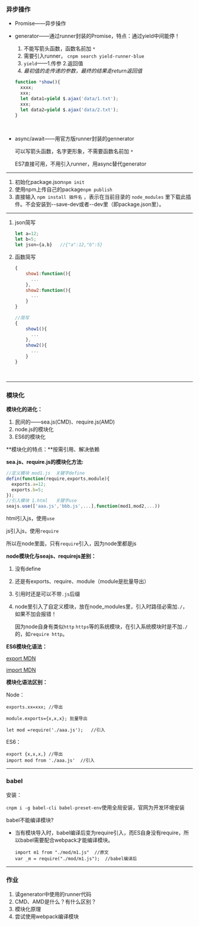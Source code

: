 ### 异步操作

- Promise——异步操作

- generator——通过runner封装的Promise，特点：通过yield中间能停！

  1. 不能写箭头函数，函数名前加 `*`
  2. 需要引入runner， `cnpm search yield-runner-blue`
  3. `yield`——1.传参	2.返回值
  4. *最初值的走传递的参数，最终的结果走return返回值*

  ```javascript
  function *show(){
    xxxx;
    xxx;
    let data1=yield $.ajax('data/1.txt');
    xxx;
    let data2=yield $.ajax('data/2.txt');
  }
  ```

  ​

- async/await——用官方版runner封装的gennerator

  可以写箭头函数，名字更形象，不需要函数名前加 `*`

  ES7直接可用，不用引入runner，用async替代generator

---

1. 初始化package.json`npm init`
2. 使用npm上传自己的package`npm publish`
3. 直接输入 `npm install 插件名` ，表示在当前目录的 `node_modules` 里下载此插件。不会安装到--save-dev或者--dev里（即package.json里）。

---

1. json简写

   ```javascript
   let a=12;
   let b=5;
   let json={a,b}	//{"a":12,"b":5}
   ```

2. 函数简写

   ```javascript
   {
       show1:function(){
         ...
       },
       show2:function(){
         ...
       }
   }
         
   //简写
   {
       show1(){
         ...
       },
       show2(){
         ...
       }
   }
   ```

   ​

---

### 模块化

**模块化的进化：**

1. 民间的——sea.js(CMD)、require.js(AMD)
2. node.js的模块化
3. ES6的模块化

**模块化的特点：**按需引用、解决依赖

**sea.js、require.js的模块化方法:**

```javascript
//定义模块 mod1.js	关键字define
defin(function(require,exports,module){
  exports.a=12;
  exports.b=5;
});
//引入模块 1.html	关键字use
seajs.use(['aaa.js','bbb.js',...],function(mod1,mod2,...))
```

html引入js，使用`use`

js引入js，使用`require`

所以在node里面，只有`require`引入，因为node里都是js

**node模块化与seajs、requirejs差别：**

1. 没有define

2. 还是有exports、require、module（module是批量导出）

3. 引用时还是可以不带`.js`后缀

4. node里引入了自定义模块，放在node_modules里，引入时路径必需加`./`，如果不加会报错！

   因为node自身有类似`http` `https`等的系统模块，在引入系统模块时是不加`./` 的，如`require http`。

**ES6模块化语法：**

[export MDN](https://developer.mozilla.org/zh-CN/docs/Web/JavaScript/Reference/Statements/export)

[import MDN](https://developer.mozilla.org/zh-CN/docs/Web/JavaScript/Reference/Statements/import)

**模块化语法区别：**

Node：

```
exports.xx=xxx;	//导出

module.exports={x,x,x};	批量导出

let mod =require('./aaa.js');	//引入

```

ES6：

```
export {x,x,x,}	//导出
import mod from './aaa.js'	//引入
```

---

### babel

安装：

`cnpm i -g babel-cli babel-preset-env`使用全局安装，官网为开发环境安装

babel不能编译模块?

- 当有模块导入时，babel编译后变为require引入，而ES自身没有require，所以babel需要配合webpack才能编译模块。

  ```
  import m1 from "./mod/m1.js"	//原文
  var _m = require("./mod/m1.js");	//babel编译后
  ```


---

### 作业

1. 读generator中使用的runner代码
2. CMD、AMD是什么？有什么区别？
3. 模块化原理
4. 尝试使用webpack编译模块